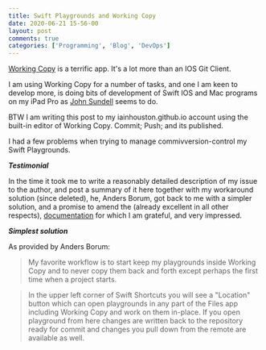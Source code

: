 ```yaml
---
title: Swift Playgrounds and Working Copy
date: 2020-06-21 15-56-00
layout: post
comments: true
categories: ['Programming', 'Blog', 'DevOps']
---
```



[Working Copy](https://workingcopyapp.com) is a terrific app. It's a lot more than an IOS Git Client.

I am using Working Copy for a number of tasks, and one I am keen to develop more, is doing bits of development of Swift IOS and Mac programs on my iPad Pro as [John Sundell](https://www.swiftbysundell.com/articles/review-swift-playgrounds-30-for-ipad/) seems to do. 

BTW I am writing this post to my iainhouston.github.io account using the built-in editor of Working Copy. Commit; Push; and its published.

I had a few problems when trying to manage commivversion-control my Swift Playgrounds.

***Testimonial***  

In the time it took me to write a reasonably detailed description of my issue to the author, and post a summary of it here together with my workaround solution (since deleted), he, Anders Borum, got back to me with a simpler solution, and a promise to amend the (already excellent in all other respects), [documentation](https://workingcopyapp.com/manual/extending-ios) for which I am grateful, and very impressed.

***Simplest solution***

As provided by Anders Borum:  

>My favorite workflow is to start keep my playgrounds inside Working Copy 
>and to never copy them back and forth except perhaps the first time when 
>a project starts. 

>In the upper left corner of Swift Shortcuts you will see a "Location" button 
>which can open playgrounds in any part of the Files app including Working Copy 
>and work on them in-place. 
>If you open playground from here changes are written back to the repository ready 
>for commit and changes you pull down from the remote are available as well. 
